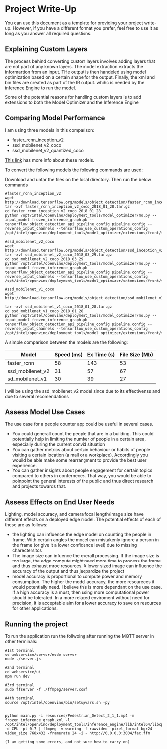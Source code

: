 
# Project Write-Up

You can use this document as a template for providing your project write-up. However, if you
have a different format you prefer, feel free to use it as long as you answer all required
questions.

## Explaining Custom Layers

The process behind converting custom layers involves adding layers that are not part of any known layers.
The model extraction extracts the informartion from an input. THe output is then handeled using model optimization based on a certain shape for the output. Finally, the xml and bin files are created as part of the IR output. whihc is needed by the inference Engine to run the model.

Some of the potential reasons for handling custom layers is to add extensions to both the Model Optimizer and the Inference Engine

## Comparing Model Performance

I am using three models in this comparison:

- faster_rcnn_inception_v2
- ssd_mobilenet_v2_coco
- ssd_mobilenet_v2_quantized_coco

[This link](https://github.com/tensorflow/models/blob/master/research/object_detection/g3doc/detection_model_zoo.md) has more info about these models.

To convert the following models the following commands are used:

Download and untar the files on the local directory. Then run the below commands



```
#faster_rcnn_inception_v2
wget http://download.tensorflow.org/models/object_detection/faster_rcnn_inception_v2_coco_2018_01_28.tar.gz
tar -xvf faster_rcnn_inception_v2_coco_2018_01_28.tar.gz
cd faster_rcnn_inception_v2_coco_2018_01_28
python /opt/intel/openvino/deployment_tools/model_optimizer/mo.py --input_model frozen_inference_graph.pb --tensorflow_object_detection_api_pipeline_config pipeline.config --reverse_input_channels --tensorflow_use_custom_operations_config /opt/intel/openvino/deployment_tools/model_optimizer/extensions/front/tf/faster_rcnn_support.json

#ssd_mobilenet_v2_coco
wget http://download.tensorflow.org/models/object_detection/ssd_inception_v2_coco_2018_01_28.tar.gz
tar -xvf ssd_mobilenet_v2_coco_2018_03_29.tar.gz 
cd ssd_mobilenet_v2_coco_2018_03_29
python /opt/intel/openvino/deployment_tools/model_optimizer/mo.py --input_model frozen_inference_graph.pb --tensorflow_object_detection_api_pipeline_config pipeline.config --reverse_input_channels --tensorflow_use_custom_operations_config /opt/intel/openvino/deployment_tools/model_optimizer/extensions/front/tf/ssd_support.json

#ssd_mobilenet_v1_coco
wget http://download.tensorflow.org/models/object_detection/ssd_mobilenet_v1_coco_2018_01_28.tar.gz

tar -xvf ssd_mobilenet_v1_coco_2018_01_28.tar.gz
cd ssd_mobilenet_v1_coco_2018_01_28
python /opt/intel/openvino/deployment_tools/model_optimizer/mo.py --input_model frozen_inference_graph.pb --tensorflow_object_detection_api_pipeline_config pipeline.config --reverse_input_channels --tensorflow_use_custom_operations_config /opt/intel/openvino/deployment_tools/model_optimizer/extensions/front/tf/ssd_support.json
```


A simple comparison between the models are the following:

| Model            | Speed (ms) | Ex Time (s) | File Size (Mb) |
|------------------|------------|-------------|----------------|
| faster_rcnn      | 58         | 143         | 53             |
| ssd_mobilenet_v2 | 31         | 57          | 67             |
| sd_mobilenet_v1  | 30         | 39          | 27             |



I will be using the ssd_mobilenet_v2 model since due to its effectivenss and due to several recomendations

## Assess Model Use Cases

The use case for a people counter app could be useful in several cases. 
- You could generall count the people that are in a building. This could potentially help in limiting the number of people in a certain area, especially during the current convid situation
- You can gather metrics about certain behaviour or habits of people visiting a certain location (a mall or a workplace). Accordingly you wouild be able make some rearrangment to provide the best user experience.
- You can gather insights about people engagement for certain topics compared to others in conferneces. That way, you would be able to poinpoint the general interests of the public and thus direct research and projects towards that.




## Assess Effects on End User Needs

Lighting, model accuracy, and camera focal length/image size have different effects on a
deployed edge model. The potential effects of each of these are as follows:

- the lighting can influence the edge model on counting the people in frame. With certain angles the model can mistakenly ignore a person in the frame (or give it a lower confidence level) due to missing charectersitcs 
- The image size can infuence the overall processing. If the image size is too large, the edge compute might need more time to process the frame and thus exhaust mroe resources. A lower sized image can influence the accuracy of the output and thus jeopardize the project
- model accuracy is proportional to compute power and memory consumption. The higher the model accuracy, the more resoureces it would potentially need. I believe this is more dependant on the use case. If a high accuracy is a must, then using more computational power should be tolerated. In a more relaxed enviroment without need for precision, it is acceptable aim for a lower accuracy to save on resources for other applications.



## Running the project
To run the application run the follwoing after running the MQTT server in other terminals:


```
#1st terminal
cd webservice/server/node-server
node ./server.js

#2nd terminal
cd webservice/ui
npm run dev

#3rd terminal
sudo ffserver -f ./ffmpeg/server.conf

#4th terminal
source /opt/intel/openvino/bin/setupvars.sh -py


python main.py -i resources/Pedestrian_Detect_2_1_1.mp4 -m frozen_inference_graph.xml -l /opt/intel/openvino/deployment_tools/inference_engine/lib/intel64/libcpu_extension_sse4.so -d CPU -pt 0.7 | ffmpeg -v warning -f rawvideo -pixel_format bgr24 -video_size 768x432 -framerate 24 -i - http://0.0.0.0:3004/fac.ffm

(I am getting some errors, and not sure how to carry on)



